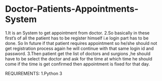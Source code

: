 # Doctor-Patients-Appointments-System

1.It is an System to get appointment from doctor.
2.So basically in these first’s of all the patient has to be register himself i.e login part has to be done. So In future if that patient requires appointment so     he/she should not get registration process again he will continue with that same login id and password.
3.Then patient get the list of doctors and surgions ,he should have to be select the doctor and ask for the time at which time he should come if the time is get       confirmed then appointment is fixed for that day.

REQUIREMENTS:
1.Python 3
